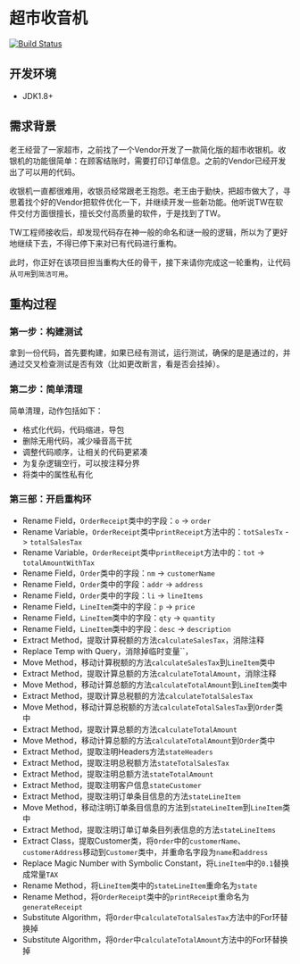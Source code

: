 # 超市收音机

[![Build Status](https://travis-ci.org/xp-bootcamp/refactor-cashier.svg?branch=master)](https://travis-ci.org/xp-bootcamp/refactor-cashier)
 

## 开发环境
 - JDK1.8+

## 需求背景
老王经营了一家超市，之前找了一个Vendor开发了一款简化版的超市收银机。收银机的功能很简单：在顾客结账时，需要打印订单信息。之前的Vendor已经开发出了可以用的代码。


收银机一直都很难用，收银员经常跟老王抱怨。老王由于勤快，把超市做大了，寻思着找个好的Vendor把软件优化一下，并继续开发一些新功能。他听说TW在软件交付方面很擅长，擅长交付高质量的软件，于是找到了TW。

TW工程师接收后，却发现代码存在神一般的命名和谜一般的逻辑，所以为了更好地继续下去，不得已停下来对已有代码进行重构。

此时，你正好在该项目担当重构大任的骨干，接下来请你完成这一轮重构，让代码从`可用`到`简洁可用`。


## 重构过程

### 第一步：构建测试
拿到一份代码，首先要构建，如果已经有测试，运行测试，确保的是是通过的，并通过交叉检查测试是否有效（比如更改断言，看是否会挂掉）。


### 第二步：简单清理
简单清理，动作包括如下：

- 格式化代码，代码缩进，导包
- 删除无用代码，减少噪音高干扰
- 调整代码顺序，让相关的代码更紧凑
- 为复杂逻辑空行，可以按注释分界
- 将类中的属性私有化

### 第三部：开启重构环
- Rename Field，`OrderReceipt`类中的字段：`o` -> `order`
- Rename Variable，`OrderReceipt`类中`printReceipt`方法中的：`totSalesTx` -> `totalSalesTax`
- Rename Variable，`OrderReceipt`类中`printReceipt`方法中的：`tot` -> `totalAmountWithTax`
- Rename Field，`Order`类中的字段：`nm` -> `customerName`
- Rename Field，`Order`类中的字段：`addr` -> `address`
- Rename Field，`Order`类中的字段：`li` -> `lineItems`
- Rename Field，`LineItem`类中的字段：`p` -> `price`
- Rename Field，`LineItem`类中的字段：`qty` -> `quantity`
- Rename Field，`LineItem`类中的字段：`desc` -> `description`
- Extract Method，提取计算税额的方法`calculateSalesTax`，消除注释
- Replace Temp with Query，消除掉临时变量``，
- Move Method，移动计算税额的方法`calculateSalesTax`到`LineItem`类中
- Extract Method，提取计算总额的方法`calculateTotalAmount`，消除注释
- Move Method，移动计算总额的方法`calculateTotalAmount`到`LineItem`类中
- Extract Method，提取计算总税额的方法`calculateTotalSalesTax`
- Move Method，移动计算总税额的方法`calculateTotalSalesTax`到`Order`类中
- Extract Method，提取计算总额的方法`calculateTotalAmount`
- Move Method，移动计算总额的方法`calculateTotalAmount`到`Order`类中
- Extract Method，提取注明Headers方法`stateHeaders`
- Extract Method，提取注明总税额方法`stateTotalSalesTax`
- Extract Method，提取注明总额方法`stateTotalAmount`
- Extract Method，提取注明客户信息`stateCustomer`
- Extract Method，提取注明订单条目信息的方法`stateLineItem`
- Move Method，移动注明订单条目信息的方法到`stateLineItem`到`LineItem`类中
- Extract Method，提取注明订单订单条目列表信息的方法`stateLineItems`
- Extract Class，提取Customer类，将`Order`中的`customerName`、`customerAddress`移动到`Customer`类中，并重命名字段为`name`和`address`
- Replace Magic Number with Symbolic Constant，将`LineItem`中的`0.1`替换成常量`TAX`
- Rename Method，将`LineItem`类中的`stateLineItem`重命名为`state`
- Rename Method，将`OrderReceipt`类中的`printReceipt`重命名为`generateReceipt`
- Substitute Algorithm，将`Order`中`calculateTotalSalesTax`方法中的For环替换掉
- Substitute Algorithm，将`Order`中`calculateTotalAmount`方法中的For环替换掉


























